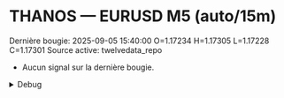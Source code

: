 # THANOS — EURUSD M5 (auto/15m)
Dernière bougie: 2025-09-05 15:40:00  O=1.17234  H=1.17305  L=1.17228  C=1.17301
Source active: twelvedata_repo

- Aucun signal sur la dernière bougie.

<details><summary>Debug</summary>

- TD_API_KEY manquant.

</details>